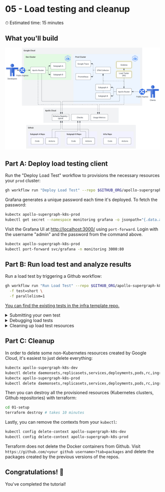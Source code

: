 # 05 - Load testing and cleanup

⏱ Estimated time: 15 minutes

## What you'll build

![Architecture diagram of the supergraph](05-diagram.png)

## Part A: Deploy load testing client

Run the "Deploy Load Test" workflow to provisions the necessary resources your `prod` cluster:

```sh
gh workflow run "Deploy Load Test" --repo $GITHUB_ORG/apollo-supergraph-k8s-infra
```

Grafana generates a unique password each time it's deployed. To fetch the password:

```sh
kubectx apollo-supergraph-k8s-prod
kubectl get secret --namespace monitoring grafana -o jsonpath="{.data.admin-password}" | base64 --decode ; echo
```

Visit the Grafana UI at [http://localhost:3000/](http://localhost:3000/) using `port-forward`. Login with the username "admin" and the password from the command above.

```sh
kubectx apollo-supergraph-k8s-prod
kubectl port-forward svc/grafana -n monitoring 3000:80
```

## Part B: Run load test and analyze results

Run a load test by triggering a Github workflow:

```sh
gh workflow run "Run Load Test" --repo $GITHUB_ORG/apollo-supergraph-k8s-infra \
  -f test=short \
  -f parallelism=1
```

[You can find the existing tests in the infra template repo.](https://github.com/apollosolutions/build-a-supergraph-infra/tree/main/deploy/tests/src)

<details>
  <summary>Submitting your own test</summary>

1. Read the K6 blog post on [writing load tests for GraphQL](https://k6.io/blog/load-testing-graphql-with-k6/).
2. Write a JavaScript test file (example: `test.js`).
3. Create a configmap for the test file:
   ```sh
   kubectx apollo-supergraph-k8s-prod
   kubectl create configmap my-test --from-file test.js
   ```
4. Trigger the load test by creating a `K6` resource:
   ```sh
   cat <<EOF | kubectl apply -f -
   apiVersion: k6.io/v1alpha1
   kind: K6
   metadata:
     name: my-test
   spec:
     parallelism: 1
     arguments: "--out influxdb=http://influxdb.monitoring:8086/db"
     script:
       configMap:
         name: my-test
         file: test.js
   EOF
   ```

</details>

<details>
  <summary>Debugging load tests</summary>

Read the blog post for running [distributed tests in Kubernetes](https://k6.io/blog/running-distributed-tests-on-k8s/).

</details>

<details>
  <summary>Cleaning up load test resources</summary>

To clean up jobs and pods, delete the original `K6` resource.

```sh
kubectl get k6

# See list of test run names

kubectl delete k6/run-short-1234
```

</details>

## Part C: Cleanup

In order to delete some non-Kubernetes resources created by Google Cloud, it's easiest to just delete everything:

```sh
kubectx apollo-supergraph-k8s-dev
kubectl delete daemonsets,replicasets,services,deployments,pods,rc,ingress --all --all-namespaces
kubectx apollo-supergraph-k8s-prod
kubectl delete daemonsets,replicasets,services,deployments,pods,rc,ingress --all --all-namespaces
```

Then you can destroy all the provisioned resources (Kubernetes clusters, Github repositories) with terraform:

```sh
cd 01-setup
terraform destroy # takes 10 minutes
```

Lastly, you can remove the contexts from your `kubectl`:

```sh
kubectl config delete-context apollo-supergraph-k8s-dev
kubectl config delete-context apollo-supergraph-k8s-prod
```

Terraform does not delete the Docker containers from Github. Visit `https://github.com/<your github username>?tab=packages` and delete the packages created by the previous versions of the repos.

## Congratulations! 🎉

You've completed the tutorial!
